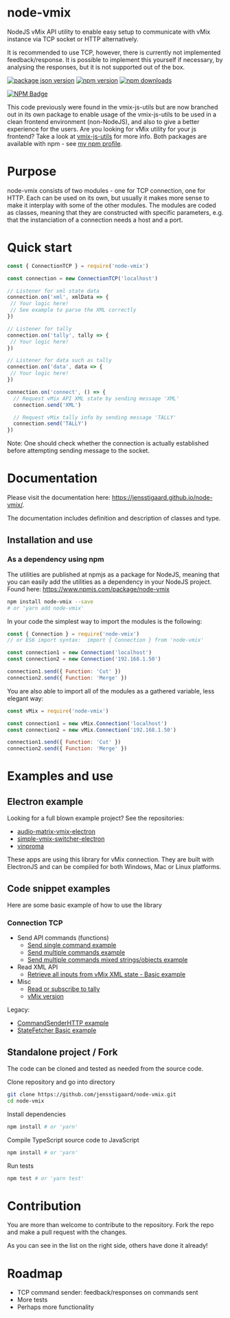 # node-vmix

NodeJS vMix API utility to enable easy setup to communicate with vMix instance via TCP socket or HTTP alternatively.

It is recommended to use TCP, however, there is currently not implemented feedback/response.
It is possible to implement this yourself if necessary, by analysing the responses, but it is not supported out of the box.

[![package json version](https://img.shields.io/github/package-json/v/jensstigaard/node-vmix.svg)](https://github.com/jensstigaard/node-vmix)
[![npm version](https://badge.fury.io/js/node-vmix.svg)](https://www.npmjs.com/package/node-vmix)
[![npm downloads](https://img.shields.io/npm/dm/node-vmix)](https://www.npmjs.com/package/node-vmix)

[![NPM Badge](https://nodei.co/npm/node-vmix.png)](https://npmjs.com/package/node-vmix)

This code previously were found in the vmix-js-utils but are now branched out in its own package to enable usage of the vmix-js-utils to be used in a clean frontend environment (non-NodeJS), and also to give a better experience for the users. Are you looking for vMix utility for your js frontend? Take a look at [vmix-js-utils](https://github.com/jensstigaard/vmix-js-utils) for more info.
Both packages are available with npm - see [my npm profile](https://www.npmjs.com/~jensstigaard).

# Purpose
node-vmix consists of two modules - one for TCP connection, one for HTTP.
Each can be used on its own, but usually it makes more sense to make it interplay with some of the other modules.
The modules are coded as classes, meaning that they are constructed with specific parameters, e.g. that the instanciation of a connection needs a host and a port.


# Quick start
```javascript
const { ConnectionTCP } = require('node-vmix')

const connection = new ConnectionTCP('localhost')

// Listener for xml state data
connection.on('xml', xmlData => {
 // Your logic here!
 // See example to parse the XML correctly
})

// Listener for tally
connection.on('tally', tally => {
 // Your logic here!
})

// Listener for data such as tally
connection.on('data', data => {
 // Your logic here!
})

connection.on('connect', () => {
  // Request vMix API XML state by sending message 'XML'
  connection.send('XML')

  // Request vMix tally info by sending message 'TALLY'
  connection.send('TALLY')
})
```
Note: One should check whether the connection is actually established before attempting sending message to the socket.



# Documentation

Please visit the documentation here: https://jensstigaard.github.io/node-vmix/.

The documentation includes definition and description of classes and type.


## Installation and use
### As a dependency using npm
The utilities are published at npmjs as a package for NodeJS, meaning that you can easily add the utilities as a dependency in your NodeJS project.
Found here: https://www.npmjs.com/package/node-vmix
```sh
npm install node-vmix --save
# or 'yarn add node-vmix'
```

In your code the simplest way to import the modules is the following:

```javascript
const { Connection } = require('node-vmix')
// or ES6 import syntax:  import { Connection } from 'node-vmix'

const connection1 = new Connection('localhost')
const connection2 = new Connection('192.168.1.50')

connection1.send({ Function: 'Cut' })
connection2.send({ Function: 'Merge' })
```

You are also able to import all of the modules as a gathered variable, less elegant way:

```javascript
const vMix = require('node-vmix')

const connection1 = new vMix.Connection('localhost')
const connection2 = new vMix.Connection('192.168.1.50')

connection1.send({ Function: 'Cut' })
connection2.send({ Function: 'Merge' })
```


# Examples and use
## Electron example
Looking for a full blown example project? See the repositories:
 * [audio-matrix-vmix-electron](https://github.com/jensstigaard/audio-matrix-vmix-electron)
 * [simple-vmix-switcher-electron](https://github.com/jensstigaard/simple-vmix-switcher-electron)
 * [vinproma](https://github.com/jensstigaard/vinproma)
 
These apps are using this library for vMix connection. They are built with ElectronJS and can be compiled for both Windows, Mac or Linux platforms.

## Code snippet examples
Here are some basic example of how to use the library
### Connection TCP
 * Send API commands (functions)
   * [Send single command example](../../blob/master/examples/connection-tcp/send-commands/single.js)
   * [Send multiple commands example](../../blob/master/examples/connection-tcp/send-commands/multiple.js)
   * [Send multiple commands mixed strings/objects example](../../blob/master/examples/connection-tcp/send-commands/multiple-mixed.js)
 * Read XML API
   * [Retrieve all inputs from vMix XML state - Basic example](../../blob/master/examples/read-xml-state-basic.js)
 * Misc
   * [Read or subscribe to tally](../../blob/master/examples/connection/tcp/tally.js)
   * [vMix version](../../blob/master/examples/connection/tcp/get-vmix-version.js)


Legacy:
 * [CommandSenderHTTP example](../../blob/master/examples/command-sender-http.js)
 * [StateFetcher Basic example](../../blob/master/examples/state-fetcher-basic.js)



## Standalone project / Fork
The code can be cloned and tested as needed from the source code.

Clone repository and go into directory
```sh
git clone https://github.com/jensstigaard/node-vmix.git
cd node-vmix
```
Install dependencies
```sh
npm install # or 'yarn'
```
Compile TypeScript source code to JavaScript
```sh
npm install # or 'yarn'
```
Run tests
```sh
npm test # or 'yarn test'

```

# Contribution
You are more than welcome to contribute to the repository.
Fork the repo and make a pull request with the changes.

As you can see in the list on the right side, others have done it already!


# Roadmap
 - TCP command sender: feedback/responses on commands sent
 - More tests
 - Perhaps more functionality
